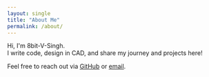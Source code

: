 ```yaml
---
layout: single
title: "About Me"
permalink: /about/
---
```


Hi, I'm 8bit-V-Singh.  
I write code, design in CAD, and share my journey and projects here!

Feel free to reach out via [GitHub](https://github.com/8bit-V-Singh) or [email](mailto:your-email@example.com).